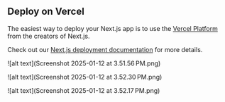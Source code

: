 

## Deploy on Vercel

The easiest way to deploy your Next.js app is to use the [Vercel Platform](https://vercel.com/new?utm_medium=default-template&filter=next.js&utm_source=create-next-app&utm_campaign=create-next-app-readme) from the creators of Next.js.

Check out our [Next.js deployment documentation](https://nextjs.org/docs/app/building-your-application/deploying) for more details.

![alt text](Screenshot 2025-01-12 at 3.51.56 PM.png)

![alt text](Screenshot 2025-01-12 at 3.52.30 PM.png)

![alt text](Screenshot 2025-01-12 at 3.52.17 PM.png)
